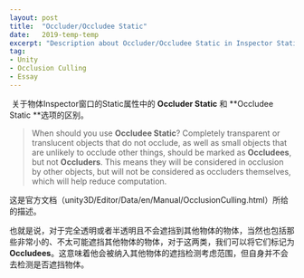 ```yaml
---
layout: post
title:  "Occluder/Occludee Static"
date:   2019-temp-temp
excerpt: "Description about Occluder/Occludee Static in Inspector Static Tags"
tag:
- Unity
- Occlusion Culling
- Essay
---
```


​	关于物体Inspector窗口的Static属性中的 **Occluder Static** 和 **Occludee Static **选项的区别。

> When should you use **Occludee Static**? Completely transparent or translucent objects that do not occlude, as well as small objects that are unlikely to occlude other things, should be marked as **Occludees**, but not **Occluders**. This means they will be considered in occlusion by other objects, but will not be considered as occluders themselves, which will help reduce computation.

​	这是官方文档（unity3D/Editor/Data/en/Manual/OcclusionCulling.html）所给的描述。

​	也就是说，对于完全透明或者半透明且不会遮挡到其他物体的物体，当然也包括那些非常小的、不太可能遮挡其他物体的物体，对于这两类，我们可以将它们标记为**Occludees**。这意味着他会被纳入其他物体的遮挡检测考虑范围，但自身并不会去检测是否遮挡物体。

